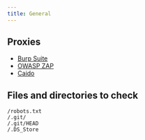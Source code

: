 ```yaml
---
title: General
---
```


## Proxies
- [Burp Suite](https://portswigger.net/burp)
- [OWASP ZAP](https://www.zaproxy.org/)
- [Caido](https://www.caido.io/)

## Files and directories to check
``` text
/robots.txt
/.git/
/.git/HEAD
/.DS_Store
```
